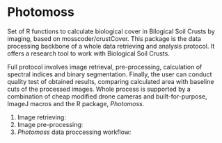 # Photomoss

Set of R functions to calculate biological cover in Bilogical Soil Crusts by imaging, based on mosscoder/crustCover.
This package is the data processing backbone of a whole data retrieving and analysis protocol. It offers a research tool to work with Biological Soil Crusts.

Full protocol involves image retrieval, pre-processing,  calculation of spectral indices and binary segmentation. 
Finally, the user can conduct quality test of obtained results, comparing calculated area with baseline cuts of the processed images.
Whole process is supported by a combination of cheap modified drone cameras and built-for-purpose, ImageJ macros and the R package, _Photomoss_.

1. Image retrieving: 
2. Image pre-processing: 
3. _Photomoss_ data proccessing workflow: 
